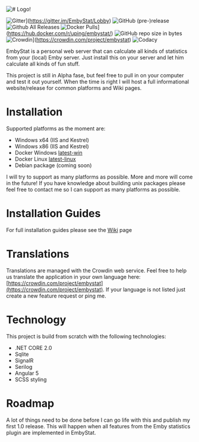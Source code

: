 ![# Logo!](https://github.com/mregni/EmbyStat/blob/master/EmbyStat.Web/ClientApp/src/assets/images/logo_color.png?raw=true)


![Gitter](https://img.shields.io/gitter/room/embystat/EmbyStat.js.svg)](https://gitter.im/EmbyStat/Lobby)
![GitHub (pre-)release](https://img.shields.io/github/release/mregni/embystat/all.svg)
![Github All Releases](https://img.shields.io/github/downloads/mregni/embystat/total.svg)
![Docker Pulls](https://img.shields.io/docker/pulls/uping/embystat.svg)](https://hub.docker.com/r/uping/embystat/)
![GitHub repo size in bytes](https://img.shields.io/github/repo-size/mregni/embystat.svg)
![Crowdin](https://d322cqt584bo4o.cloudfront.net/embystat/localized.svg)](https://crowdin.com/project/embystat)
![Codacy](https://api.codacy.com/project/badge/Grade/92431e9931574cf2a663242fde86c47f)

EmbyStat is a personal web server that can calculate all kinds of statistics from your (local) Emby server. Just install this on your server and let him calculate all kinds of fun stuff.

This project is still in Alpha fase, but feel free to pull in on your computer and test it out yourself. When the time is right I will host a full informational website/release for common platforms and Wiki pages.

# Installation
Supported platforms as the moment are:
* Windows x64 (IIS and Kestrel)
* Windows x86 (IIS and Kestrel)
* Docker Windows [latest-win](https://hub.docker.com/r/uping/embystat/)
* Docker Linux [latest-linux](https://hub.docker.com/r/uping/embystat/)
* Debian package (coming soon)

I will try to support as many platforms as possible. More and more will come in the future!
If you have knowledge about building unix packages please feel free to contact me so I can support as many platforms as possible.

# Installation Guides
For full installation guides please see the [Wiki](https://github.com/mregni/EmbyStat/wiki) page

# Translations
Translations are managed with the Crowdin web service. Feel free to help us translate the application in your own language here: [https://crowdin.com/project/embystat](https://crowdin.com/project/embystat). If your language is not listed just create a new feature request or ping me.

# Technology
This project is build from scratch with the following technologies:
* .NET CORE 2.0
* Sqlite
* SignalR
* Serilog
* Angular 5
* SCSS styling

# Roadmap
A lot of things need to be done before I can go life with this and publish my first 1.0 release. This will happen when all features from the Emby statistics plugin are implemented in EmbyStat.  

